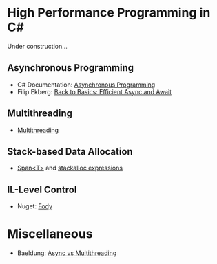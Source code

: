# High Performance Programming in C#
Under construction...


## Asynchronous Programming
- C# Documentation: [Asynchronous Programming](https://docs.microsoft.com/en-us/dotnet/csharp/async)
- Filip Ekberg: [Back to Basics: Efficient Async and Await](https://www.youtube.com/watch?v=Al8LrBKpZEU)

## Multithreading
- [Multithreading](https://www.thoughtco.com/multi-threading-in-c-with-tasks-958372)

## Stack-based Data Allocation
- [Span\<T\>](https://docs.microsoft.com/en-us/archive/msdn-magazine/2018/january/csharp-all-about-span-exploring-a-new-net-mainstay) and [stackalloc expressions](https://docs.microsoft.com/en-us/dotnet/csharp/language-reference/operators/stackalloc)

## IL-Level Control
- Nuget: [Fody](https://www.nuget.org/packages/Fody/)

# Miscellaneous
- Baeldung: [Async vs Multithreading](https://www.baeldung.com/cs/async-vs-multi-threading)
